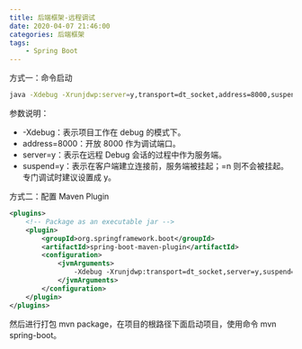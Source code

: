 ```yaml
---
title: 后端框架-远程调试
date: 2020-04-07 21:46:00
categories: 后端框架
tags:
    - Spring Boot
---
```

方式一：命令启动
```bash
java -Xdebug -Xrunjdwp:server=y,transport=dt_socket,address=8000,suspend=n -jar target/springboot-0.0.1-SNAPSHOT.jar
```

参数说明：
* -Xdebug：表示项目工作在 debug 的模式下。
* address=8000：开放 8000 作为调试端口。
* server=y：表示在远程 Debug 会话的过程中作为服务端。
* suspend=y：表示在客户端建立连接前，服务端被挂起；=n 则不会被挂起。 专门调试时建议设置成 y。

方式二：配置 Maven Plugin
```xml
<plugins>
    <!-- Package as an executable jar -->
    <plugin>
        <groupId>org.springframework.boot</groupId>
        <artifactId>spring-boot-maven-plugin</artifactId>
        <configuration>
            <jvmArguments>
                -Xdebug -Xrunjdwp:transport=dt_socket,server=y,suspend=y,address=8000
            </jvmArguments>
        </configuration>
    </plugin>
</plugins>
```

然后进行打包 mvn package，在项目的根路径下面启动项目，使用命令 mvn spring-boot。